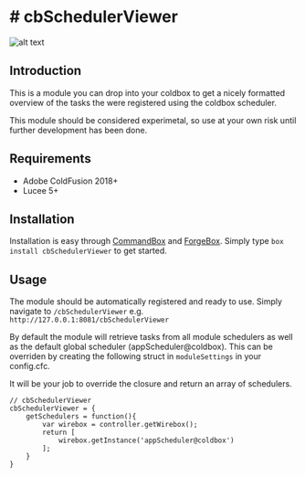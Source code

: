 

# # [](https://www.forgebox.io/view/cbSchedulerViewer#cbSchedulerViewer)cbSchedulerViewer
![alt text](https://github.com/ryanalbrecht/cbSchedulerViewer/blob/main/preview.png?raw=true)

## Introduction

This is a module you can drop into your coldbox to get a nicely formatted overview of the tasks the were registered using the coldbox scheduler.

This module should be considered experimetal, so use at your own risk until further development has been done.

## Requirements

+ Adobe ColdFusion 2018+
+ Lucee 5+

## Installation

Installation is easy through [CommandBox](https://www.ortussolutions.com/products/commandbox) and [ForgeBox](https://www.coldbox.org/forgebox).  Simply type `box install cbSchedulerViewer` to get started.

## Usage
The module should be automatically registered and ready to use. Simply navigate to `/cbSchedulerViewer`
e.g. `http://127.0.0.1:8081/cbSchedulerViewer`

By default the module will retrieve tasks from all module schedulers as well as the default global scheduler (appScheduler@coldbox). This can be overriden by creating the following struct in `moduleSettings`  in your config.cfc. 

It will be your job to override the closure and return an array of schedulers.

```
// cbSchedulerViewer
cbSchedulerViewer = {
	getSchedulers = function(){
		var wirebox = controller.getWirebox();
		return [ 
			wirebox.getInstance('appScheduler@coldbox')
		];
	}
}
```